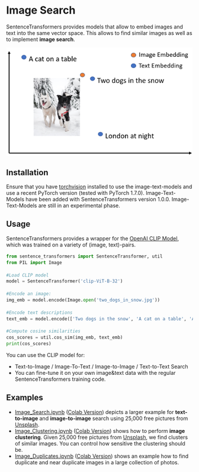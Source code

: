 # Image Search
SentenceTransformers provides models that allow to embed images and text into the same vector space. This allows to find similar images as well as to implement **image search**.


![ImageSearch](https://raw.githubusercontent.com/UKPLab/sentence-transformers/master/docs/img/ImageSearch.png)


## Installation
Ensure that you have [torchvision](https://pypi.org/project/torchvision/) installed to use the image-text-models and use a recent PyTorch version (tested with PyTorch 1.7.0). Image-Text-Models have been added with SentenceTransformers version 1.0.0. Image-Text-Models are still in an experimental phase. 

## Usage
SentenceTransformers provides a wrapper for the [OpenAI CLIP Model](https://github.com/openai/CLIP), which was trained on a variety of (image, text)-pairs.

```python
from sentence_transformers import SentenceTransformer, util
from PIL import Image

#Load CLIP model
model = SentenceTransformer('clip-ViT-B-32')

#Encode an image:
img_emb = model.encode(Image.open('two_dogs_in_snow.jpg'))

#Encode text descriptions
text_emb = model.encode(['Two dogs in the snow', 'A cat on a table', 'A picture of London at night'])

#Compute cosine similarities 
cos_scores = util.cos_sim(img_emb, text_emb)
print(cos_scores)
```

You can use the CLIP model for:
- Text-to-Image / Image-To-Text / Image-to-Image / Text-to-Text Search
- You can fine-tune it on your own image&text data with the regular SentenceTransformers training code. 

## Examples
- [Image_Search.ipynb](Image_Search.ipynb) ([Colab Version](https://colab.research.google.com/drive/16OdADinjAg3w3ceZy3-cOR9A-5ZW9BYr?usp=sharing)) depicts a larger example for **text-to-image** and **image-to-image** search using 25,000 free pictures from [Unsplash](https://unsplash.com/).
- [Image_Clustering.ipynb](Image_Clustering.ipynb) ([Colab Version](https://colab.research.google.com/drive/1T3gfEF7pkXgPPajNa9ZjurB25B0RJ3_X?usp=sharing)) shows how to perform **image clustering**. Given 25,000 free pictures from [Unsplash](https://unsplash.com/), we find clusters of similar images. You can control how sensitive the clustering should be.
- [Image_Duplicates.ipynb](Image_Duplicates.ipynb) ([Colab Version](https://colab.research.google.com/drive/1wLiZNedMwlM-FxBVbp3aA353yohV_wJ1?usp=sharing)) shows an example how to find duplicate and near duplicate images in a large collection of photos.